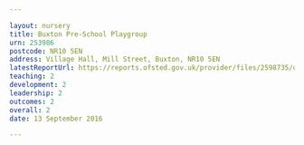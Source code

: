 ```yaml
---

layout: nursery
title: Buxton Pre-School Playgroup
urn: 253986
postcode: NR10 5EN
address: Village Hall, Mill Street, Buxton, NR10 5EN
latestReportUrl: https://reports.ofsted.gov.uk/provider/files/2598735/urn/253986.pdf
teaching: 2
development: 2
leadership: 2
outcomes: 2
overall: 2
date: 13 September 2016

---
```


